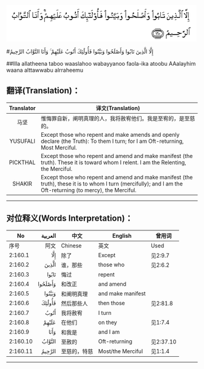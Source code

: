 ![002:160](images/002_160.gif)

#إِلَّا الَّذِينَ تَابُوا وَأَصْلَحُوا وَبَيَّنُوا فَأُولَٰئِكَ أَتُوبُ عَلَيْهِمْ ۚ وَأَنَا التَّوَّابُ الرَّحِيمُ 

##Illa allatheena taboo waaslahoo wabayyanoo faola-ika atoobu AAalayhim waana alttawwabu alrraheemu 

## 翻译(Translation)：

| Translator | 译文(Translation)                                            |
| :--------: | ------------------------------------------------------------ |
|    马坚    | 惟悔罪自新，阐明真理的人，我将赦宥他们。我是至宥的，是至慈的。 |
|  YUSUFALI  | Except those who repent and make amends and openly declare (the Truth): To them I turn; for I am Oft-returning, Most Merciful. |
|  PICKTHAL  | Except those who repent and amend and make manifest (the truth). These it is toward whom I relent. I am the Relenting, the Merciful. |
|   SHAKIR   | Except those who repent and amend and make manifest (the truth), these it is to whom I turn (mercifully); and I am the Oft-returning (to mercy), the Merciful. |

---

## 对位释义(Words Interpretation)：

| No       | العربية | 中文         | English           | 曾用词    |
| -------- | ------: | ------------ | ----------------- | --------- |
| 序号     |    阿文 | Chinese      | 英文              | Used      |
| 2:160.1  |     إِلَّا | 除了         | Except            | 见2:9.7   |
| 2:160.2  |   الَّذِينَ | 谁，那些     | those who         | 见2:6.2   |
| 2:160.3  |   تَابُوا | 悔过         | repent            |           |
| 2:160.4  | وَأَصْلَحُوا | 和改正       | and amend         |           |
| 2:160.5  |  وَبَيَّنُوا | 和阐明真理   | and make manifest |           |
| 2:160.6  |  فَأُولَٰئِكَ | 然后那些人   | then those        | 见2:81.8  |
| 2:160.7  |    أَتُوبُ | 我将赦宥     | I turn            |           |
| 2:160.8  |   عَلَيْهِمْ | 在他们       | on they           | 见1:7.4   |
| 2:160.9  |    وَأَنَا | 和我是       | and I am          |           |
| 2:160.10 |  التَّوَّابُ | 至赦的       | Oft-returning     | 见2:37.10 |
| 2:160.11 |  الرَّحِيمُ | 至慈的，特慈 | Most/the Merciful | 见1:1.4   |

---
